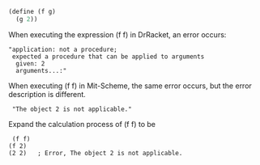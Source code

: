 ```Scheme
(define (f g)
  (g 2))
```

When executing the expression (f f) in DrRacket, an error occurs:

```
"application: not a procedure;
 expected a procedure that can be applied to arguments
  given: 2
  arguments...:"
```
  
 
When executing (f f) in Mit-Scheme, the same error occurs, but the error description is different.

```
 "The object 2 is not applicable."
```
  
 Expand the calculation process of (f f) to be
```
 (f f)
(f 2)
(2 2)	; Error, The object 2 is not applicable.
```
